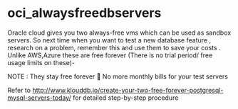 # oci_alwaysfreedbservers
Oracle cloud gives you two always-free vms which can be used as  sandbox servers. So next time when you want to test a new database feature , research on a problem, remember this and use them to save your costs . Unlike AWS,Azure these are free forever (There is no trial period/ free usage limits on these)-

NOTE : They stay free forever 🙂 No more monthly bills for your test servers

Refer to  http://www.klouddb.io/create-your-two-free-forever-postgresql-mysql-servers-today/   for detailed step-by-step procedure
